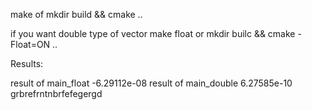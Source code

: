 make of mkdir build && cmake ..

if you want double type of vector make float or mkdir builc && cmake -Float=ON ..

Results:

result of main_float -6.29112e-08
result of main_double 6.27585e-10
grbrefrntnbrfefegergd
